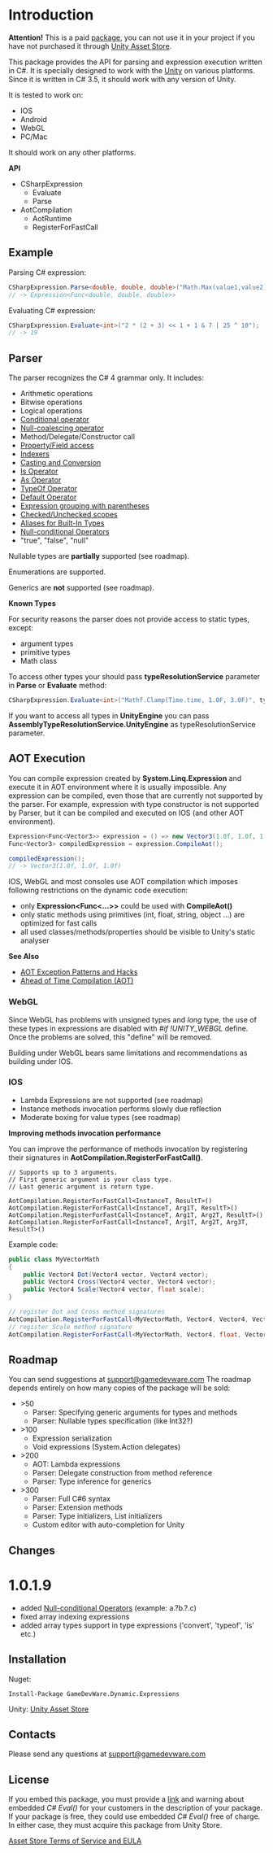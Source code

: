 ﻿# Introduction

**Attention!** This is a paid [package](https://www.assetstore.unity3d.com/#!/content/56706), you can not use it in your project if you have not purchased it through [Unity Asset Store](https://www.assetstore.unity3d.com/en/#!/content/56706).

This package provides the API for parsing and expression execution written in C#. It is specially designed to work with the [Unity](http://unity3d.com/) on various platforms. Since it is written in C# 3.5, it should work with any version of Unity.

It is tested to work on:
* IOS
* Android
* WebGL
* PC/Mac

It should work on any other platforms. 

**API**
* CSharpExpression
	* Evaluate
	* Parse
* AotCompilation
	* AotRuntime
	* RegisterForFastCall

## Example
Parsing C# expression:
```csharp
CSharpExpression.Parse<double, double, double>("Math.Max(value1,value2)", arg1Name: "value1", arg2Name: "value2") 
// -> Expression<Func<double, double, double>>
```
Evaluating C# expression:
```csharp
CSharpExpression.Evaluate<int>("2 * (2 + 3) << 1 + 1 & 7 | 25 ^ 10"); 
// -> 19
```

## Parser
The parser recognizes the C# 4 grammar only. It includes:

* Arithmetic operations
* Bitwise operations
* Logical operations
* [Conditional operator](https://msdn.microsoft.com/en-us/library/ty67wk28.aspx)
* [Null-coalescing operator](https://msdn.microsoft.com/en-us/library/ms173224.aspx)
* Method/Delegate/Constructor call
* [Property/Field access](https://msdn.microsoft.com/en-us/library/6zhxzbds.aspx)
* [Indexers](https://msdn.microsoft.com/en-gb/library/6x16t2tx.aspx)
* [Casting and Conversion](https://msdn.microsoft.com/en-us/library/ms173105.aspx)
* [Is Operator](https://msdn.microsoft.com/en-us/library/scekt9xw.aspx)
* [As Operator](https://msdn.microsoft.com/en-us/library/cscsdfbt.aspx)
* [TypeOf Operator](https://msdn.microsoft.com/en-us/library/58918ffs.aspx)
* [Default Operator](https://msdn.microsoft.com/en-us/library/xwth0h0d.aspx)
* [Expression grouping with parentheses](https://msdn.microsoft.com/en-us/library/0z4503sa.aspx)
* [Checked/Unchecked scopes](https://msdn.microsoft.com/en-us/library/khy08726.aspx)
* [Aliases for Built-In Types](https://msdn.microsoft.com/en-us/library/ya5y69ds.aspx)
* [Null-conditional Operators](https://msdn.microsoft.com/en-us/library/dn986595.aspx)
* "true", "false", "null"

Nullable types are **partially** supported (see roadmap). 

Enumerations are supported.

Generics are **not** supported (see roadmap).

**Known Types**

For security reasons the parser does not provide access to static types, except:
* argument types
* primitive types
* Math class

To access other types your should pass **typeResolutionService** parameter in **Parse** or **Evaluate** method:
```csharp
CSharpExpression.Evaluate<int>("Mathf.Clamp(Time.time, 1.0F, 3.0F)", typeResolutionService: new KnownTypeResolutionService(typeof(Mathf), typeof(Time))); 
```
If you want to access all types in **UnityEngine** you can pass **AssemblyTypeResolutionService.UnityEngine** as typeResolutionService parameter.

## AOT Execution
You can compile expression created by **System.Linq.Expression** and execute it in AOT environment where it is usually impossible. 
Any expression can be compiled, even those that are currently not supported by the parser. For example, expression with type constructor is not supported by Parser, but it can be compiled and executed on IOS (and other AOT environment).
```csharp
Expression<Func<Vector3>> expression = () => new Vector3(1.0f, 1.0f, 1.0f);
Func<Vector3> compiledExpression = expression.CompileAot();

compiledExpression();
// -> Vector3(1.0f, 1.0f, 1.0f)
```

IOS, WebGL and most consoles use AOT compilation which imposes following restrictions on the dynamic code execution:

* only **Expression&lt;Func&lt;...&gt;&gt;** could be used with **CompileAot()**
* only static methods using primitives (int, float, string, object ...) are optimized for fast calls
* all used classes/methods/properties should be visible to Unity's static analyser

**See Also**
* [AOT Exception Patterns and Hacks](https://github.com/neuecc/UniRx/wiki/AOT-Exception-Patterns-and-Hacks)
* [Ahead of Time Compilation (AOT)](http://www.mono-project.com/docs/advanced/runtime/docs/aot/)

### WebGL

Since WebGL has problems with unsigned types and *long* type, the use of these types in expressions are disabled with *#if !UNITY_WEBGL* define. Once the problems are solved, this "define" will be removed.

Building under WebGL bears same limitations and recommendations as building under IOS.

### IOS

* Lambda Expressions are not supported (see roadmap)
* Instance methods invocation performs slowly due reflection
* Moderate boxing for value types (see roadmap)

**Improving methods invocation performance**

You can improve the performance of methods invocation by registering their signatures in **AotCompilation.RegisterForFastCall()**. 

```
// Supports up to 3 arguments.
// First generic argument is your class type.
// Last generic argument is return type.

AotCompilation.RegisterForFastCall<InstanceT, ResultT>()
AotCompilation.RegisterForFastCall<InstanceT, Arg1T, ResultT>()
AotCompilation.RegisterForFastCall<InstanceT, Arg1T, Arg2T, ResultT>()
AotCompilation.RegisterForFastCall<InstanceT, Arg1T, Arg2T, Arg3T, ResultT>()
```
Example code:
```csharp
public class MyVectorMath
{
	public Vector4 Dot(Vector4 vector, Vector4 vector);
    public Vector4 Cross(Vector4 vector, Vector4 vector);
    public Vector4 Scale(Vector4 vector, float scale);    
}

// register Dot and Cross method signatures
AotCompilation.RegisterForFastCall<MyVectorMath, Vector4, Vector4, Vector4>();
// register Scale method signature
AotCompilation.RegisterForFastCall<MyVectorMath, Vector4, float, Vector4>();
```

## Roadmap

You can send suggestions at support@gamedevware.com
The roadmap depends entirely on how many copies of the package will be sold:

* &gt;50
	* Parser: Specifying generic arguments for types and methods
	* Parser: Nullable types specification (like Int32?)
* &gt;100
	* Expression serialization	
	* Void expressions (System.Action delegates)
* &gt;200
	* AOT: Lambda expressions
	* Parser: Delegate construction from method reference
	* Parser: Type inference for generics	
* &gt;300
	* Parser: Full C#6 syntax
	* Parser: Extension methods
	* Parser: Type initializers, List initializers
	* Custom editor with auto-completion for Unity

## Changes
# 1.0.1.9
* added [Null-conditional Operators](https://msdn.microsoft.com/en-us/library/dn986595.aspx) (example: a.?b.?.c)
* fixed array indexing expressions
* added array types support in type expressions ('convert', 'typeof', 'is' etc.)

## Installation
Nuget:
```
Install-Package GameDevWare.Dynamic.Expressions
```
Unity:
[Unity Asset Store](https://www.assetstore.unity3d.com/en/#!/content/56706)

## Contacts
Please send any questions at support@gamedevware.com

## License
If you embed this package, you must provide a [link](https://www.assetstore.unity3d.com/#!/content/56706) and warning about embedded *C# Eval()* for your customers in the description of your package.
If your package is free, they could use embedded *C# Eval()* free of charge. In either case, they must acquire this package from Unity Store.

[Asset Store Terms of Service and EULA](LICENSE.md)
